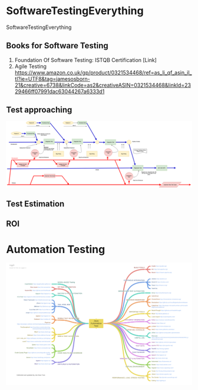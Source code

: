 # SoftwareTestingEverything
SoftwareTestingEverything

## Books for Software Testing

1. Foundation Of Software Testing: ISTQB Certification [Link]
2. Agile Testing https://www.amazon.co.uk/gp/product/0321534468/ref=as_li_qf_asin_il_tl?ie=UTF8&tag=jamesosborn-21&creative=6738&linkCode=as2&creativeASIN=0321534468&linkId=2329466ff07991dac63044267a6333d1


## Test approaching
![](https://github.com/josdoaitran/SoftwareTestingEverything/blob/master/Test%20Approaching.png)

## Test Estimation

## ROI


# Automation Testing

![](https://github.com/josdoaitran/SoftwareTestingEverything/blob/master/AutomationTest/Java_Automation_Test.png)
